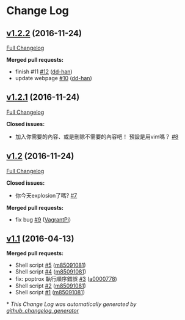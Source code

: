 # Change Log

## [v1.2.2](https://github.com/m85091081/asciiartcollection/tree/v1.2.2) (2016-11-24)
[Full Changelog](https://github.com/m85091081/asciiartcollection/compare/v1.2.1...v1.2.2)

**Merged pull requests:**

- finish \#11 [\#12](https://github.com/m85091081/asciiartcollection/pull/12) ([dd-han](https://github.com/dd-han))
- update webpage [\#10](https://github.com/m85091081/asciiartcollection/pull/10) ([dd-han](https://github.com/dd-han))

## [v1.2.1](https://github.com/m85091081/asciiartcollection/tree/v1.2.1) (2016-11-24)
[Full Changelog](https://github.com/m85091081/asciiartcollection/compare/v1.2...v1.2.1)

**Closed issues:**

- 加入你需要的內容、或是刪除不需要的內容吧！     預設是用vim嗎？ [\#8](https://github.com/m85091081/asciiartcollection/issues/8)

## [v1.2](https://github.com/m85091081/asciiartcollection/tree/v1.2) (2016-11-24)
[Full Changelog](https://github.com/m85091081/asciiartcollection/compare/v1.1...v1.2)

**Closed issues:**

- 你今天explosion了嗎? [\#7](https://github.com/m85091081/asciiartcollection/issues/7)

**Merged pull requests:**

- fix bug [\#9](https://github.com/m85091081/asciiartcollection/pull/9) ([VagrantPi](https://github.com/VagrantPi))

## [v1.1](https://github.com/m85091081/asciiartcollection/tree/v1.1) (2016-04-13)
**Merged pull requests:**

- Shell script [\#5](https://github.com/m85091081/asciiartcollection/pull/5) ([m85091081](https://github.com/m85091081))
- Shell script [\#4](https://github.com/m85091081/asciiartcollection/pull/4) ([m85091081](https://github.com/m85091081))
- fix: poptrox 執行順序錯誤 [\#3](https://github.com/m85091081/asciiartcollection/pull/3) ([a0000778](https://github.com/a0000778))
- Shell script [\#2](https://github.com/m85091081/asciiartcollection/pull/2) ([m85091081](https://github.com/m85091081))
- Shell script [\#1](https://github.com/m85091081/asciiartcollection/pull/1) ([m85091081](https://github.com/m85091081))



\* *This Change Log was automatically generated by [github_changelog_generator](https://github.com/skywinder/Github-Changelog-Generator)*
